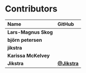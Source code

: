 # Contributors

| Name                 | GitHub                                     |
| :------------------- | :----------------------------------------- |
| **Lars-Magnus Skog** |                                            |
| **björn petersen**   |                                            |
| **jikstra**          |                                            |
| **Karissa McKelvey** |                                            |
| **Jikstra**          | [**@Jikstra**](https://github.com/Jikstra) |
